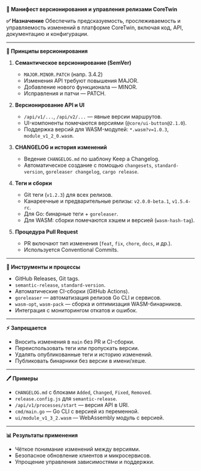 **📀 Манифест версионирования и управления релизами CoreTwin**

**✅ Назначение**
Обеспечить предсказуемость, прослеживаемость и управляемость изменений в платформе CoreTwin, включая код, API, документацию и конфигурации.

---

**🔗 Принципы версионирования**

1. **Семантическое версионирование (SemVer)**
   - `MAJOR.MINOR.PATCH` (напр. 3.4.2)
   - Изменения API требуют повышения MAJOR.
   - Добавление нового функционала — MINOR.
   - Исправления и патчи — PATCH.

2. **Версионирование API и UI**
   - `/api/v1/...`, `/api/v2/...` — явные версии маршрутов.
   - UI-компоненты помечаются версиями (`@core/ui-button@2.1.0`).
   - Поддержка версий для WASM-модулей: `*.wasm?v=1.0.3`, `module_v1_2_0.wasm`.

3. **CHANGELOG и история изменений**
   - Ведение `CHANGELOG.md` по шаблону Keep a Changelog.
   - Автоматическое создание с помощью `changesets`, `standard-version`, `goreleaser changelog`, `cargo release`.

4. **Теги и сборки**
   - Git теги (`v1.2.3`) для всех релизов.
   - Канареечные и предварительные релизы: `v2.0.0-beta.1`, `v1.5.4-rc`.
   - Для Go: бинарные теги + `goreleaser`.
   - Для WASM: сборки помечаются хэшем и версией (`wasm-hash-tag`).

5. **Процедура Pull Request**
   - PR включают тип изменения (`feat`, `fix`, `chore`, `docs`, и др.).
   - Используется Conventional Commits.

---

**🔧 Инструменты и процессы**
- GitHub Releases, Git tags.
- `semantic-release`, `standard-version`.
- Автоматические CI-сборки (GitHub Actions).
- `goreleaser` — автоматизация релизов Go CLI и сервисов.
- `wasm-opt`, `wasm-pack` — сборка и оптимизация WASM-бинарников.
- Интеграция с мониторингом откатов и ошибок.

---

**⚡️ Запрещается**
- Вносить изменения в `main` без PR и CI-сборки.
- Переиспользовать теги или пропускать версии.
- Удалять опубликованные теги и историю изменений.
- Публиковать бинарники без версии в имени/хеше.

---

**🖊️ Примеры**
- `CHANGELOG.md` с блоками `Added`, `Changed`, `Fixed`, `Removed`.
- `release.config.js` для `semantic-release`.
- `/api/v1/processes/start` — версия API в URI.
- `cmd/main.go` — Go CLI с версией из переменной.
- `ui/module_v1_3_2.wasm` — WebAssembly модуль с версией.

---

**📊 Результаты применения**
- Чёткое понимание изменений между версиями.
- Безопасное обновление клиентов и микросервисов.
- Упрощение управления зависимостями и поддержки.

